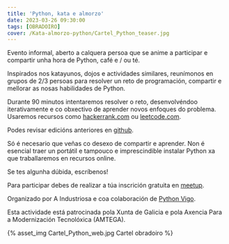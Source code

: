 ```yaml
---
title: 'Python, kata e almorzo'
date: 2023-03-26 09:30:00
tags: [OBRADOIRO]
cover: /Kata-almorzo-python/Cartel_Python_teaser.jpg
---
```


Evento informal, aberto a calquera persoa que se anime a participar e compartir unha hora de Python, café e / ou té.

Inspirados nos katayunos, dojos e actividades similares, reunímonos en grupos de 2/3 persoas para resolver un reto de programación, compartir e mellorar as nosas habilidades de Python.

Durante 90 minutos intentaremos resolver o reto, desenvolvéndoo iterativamente e co obxectivo de aprender novos enfoques do problema. Usaremos recursos como [hackerrank.com](https://www.hackerrank.com/) ou [leetcode.com](https://leetcode.com/).

Podes revisar edicións anteriores en [github](https://github.com/aindustriosa/python-kata-e-almorzo).

Só é necesario que veñas co desexo de compartir e aprender. Non é esencial traer un portátil e tampouco e imprescindible instalar Python xa que traballaremos en recursos online.

Se tes algunha dúbida, escríbenos!

Para participar debes de realizar a túa inscrición gratuita en [meetup](https://www.meetup.com/aindustriosa/events/292477574).

Organizado por A Industriosa e coa colaboración de [Python Vigo](https://www.python-vigo.es).

Esta actividade está patrocinada pola Xunta de Galicia e pola Axencia Para a Modernización Tecnolóxica (AMTEGA).


{% asset_img Cartel_Python_web.jpg Cartel obradoiro %}

